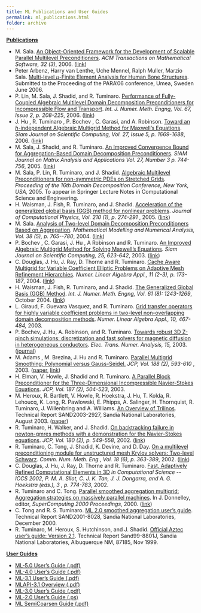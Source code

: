 ```yaml
---
title: ML Publications and User Guides
permalink: ml_publications.html
folder: archive
---
```


<a name="ML-publications"></a><span style="text-decoration: underline;">**Publications**</span>

*   M. Sala. <span style="text-decoration: underline;">An Object-Oriented Framework for the Development of Scalable Parallel Multilevel Preconditioners</span>. <cite>ACM Transactions on Mathematical Software, 32 (3)</cite>, 2006\. ([link](http://dx.doi.org/10.1145/1163641.1163643))
*   Peter Arbenz, Harry van Lenthe, Uche Mennel, Ralph Muller, Marzio Sala. <span style="text-decoration: underline;">Multi-level $\mu$-Finite Element Analysis for Human Bone Structures</span>. Submitted to the Proceeding of the PARA’06 conference, Umea, Sweden June 2006.
*   P. Lin, M. Sala, J. Shadid, and R. Tuminaro. <span style="text-decoration: underline;">Performance of Fully-Coupled Algebraic Multilevel Domain Decomposition Preconditioners for Incompressible Flow and Transport</span>. <cite>Int. J. Numer. Meth. Engng, Vol. 67, Issue 2, p. 208-225</cite>, 2006\. ([link](http://dx.doi.org/10.1002/nme.1624))
*   J. Hu , R. Tuminaro , P. Bochev , C. Garasi, and A. Robinson. <span style="text-decoration: underline;">Toward an $h$-independent Algebraic Multigrid Method for Maxwell’s Equations</span>. <cite>Siam Journal on Scientific Computing, Vol. 27, Issue 5, p. 1669-1688</cite>, 2006\. ([link](http://dx.doi.org/10.1137/040608118))
*   M. Sala, J. Shadid, and R. Tuminaro. <span style="text-decoration: underline;">An Improved Convergence Bound for Aggregation-Based Domain Decomposition Preconditioners</span>. <cite>SIAM Journal on Matrix Analysis and Applications Vol. 27, Number 3 p. 744-756</cite>, 2005\. ([link](http://dx.doi.org/10.1137/040617455))
*   M. Sala, P. Lin, R. Tuminaro, and J. Shadid. <span style="text-decoration: underline;">Algebraic Multilevel Preconditioners for non-symmetric PDEs on Stretched Grids</span>. <cite>Proceeding of the 16th Domain Decomposition Conference, New York, USA,</cite> 2005\. To appear in Springer Lecture Notes in Computational Science and Engineering.
*   H. Waisman, J. Fish, R. Tuminaro, and J. Shadid. <span style="text-decoration: underline;">Acceleration of the generalized global basis (GGB) method for nonlinear problems</span>. <cite>Journal of Computational Physics, Vol. 210 (1), p. 274-291</cite> , 2005\. ([link](http://dx.doi.org/10.1016/j.jcp.2005.04.016))
*   M. Sala. <span style="text-decoration: underline;">Analysis of Two-level Domain Decomposition Preconditioners Based on Aggregation</span>. <cite>Mathematical Modelling and Numerical Analysis, Vol. 38 (5), p. 765--780</cite>, 2004\. ([link](http://dx.doi.org/10.1051/m2an:2004038))
*   <a name="Tuminaro"></a>P. Bochev , C. Garasi, J. Hu , A Robinson and R. Tuminaro. <span style="text-decoration: underline;">An Improved Algebraic Multigrid Method for Solving Maxwell’s Equations</span>. <cite>Siam Journal on Scientific Computing, 25, 623-642</cite>, 2003\. ([link](http://dx.doi.org/10.1137/S1064827502407706))
*   <a name="tuminaro"></a>C. Douglas, J. Hu, J. Ray, D. Thorne and R. Tuminaro. <span style="text-decoration: underline;">Cache Aware Multigrid for Variable Coefficient Elliptic Problems on Adaptive Mesh Refinement Hierarchies</span>. <cite>Numer. Linear Algebra Appl., 11 (2-3), p. 173-187</cite>, 2004\. ([link](http://dx.doi.org/10.1002/nla.376))
*   <a name="tuminaro"></a>H. Waisman, J. Fish, R. Tuminaro, and J. Shadid. <span style="text-decoration: underline;">The Generalized Global Basis (GGB) Method</span>. <cite>Int. J. Numer. Meth. Engng, Vol. 61 (8): 1243-1269</cite>, October 2004\. ([link](http://dx.doi.org/10.1002/nme.1107))
*   <a name="giraud"></a>L. Giraud, F. Guevara Vasquez, and R. Tuminaro. <span style="text-decoration: underline;">Grid transfer operators for highly variable coefficient problems in two-level non-overlapping domain decomposition methods</span>. <cite>Numer. Linear Algebra Appl., 10, 467-484,</cite> 2003.
*   <a name="tuminaro"></a>P. Bochev, J. Hu, A. Robinson, and R. Tuminaro. <span style="text-decoration: underline;">Towards robust 3D Z-pinch simulations: discretization and fast solvers for magnetic diffusion in heterogeneous conductors</span>. <cite>Elec. Trans. Numer. Analysis, 15,</cite> 2003\. ([journal](http://etna.mcs.kent.edu))
*   <a name="Tuminaro"></a>M. Adams , M. Brezina, J. Hu and R. Tuminaro. <span style="text-decoration: underline;">Parallel Multigrid Smoothing: Polynomial versus Gauss-Seidel.</span> <cite>JCP, Vol. 188 (2), 593-610</cite> , 2003\. ([paper](http://www.cs.sandia.gov/%7Erstumin/psmooth.pdf), [link](http://dx.doi.org/10.1016/S0021-9991%2803%2900194-3))
*   <a name="Tuminaro"></a>H. Elman, V. Howle, J. Shadid and R. Tuminaro. <span style="text-decoration: underline;">A Parallel Block Preconditioner for the Three-Dimensional Incompressible Navier-Stokes Equations</span>. <cite>JCP, Vol. 187 (2), 504-523</cite>, 2003.
*   <a name="Tuminaro"></a>M. Heroux, R. Bartlett, V. Howle, R. Hoekstra, J. Hu, T. Kolda, R. Lehoucq, K. Long, R. Pawlowski, E. Phipps, A. Salinger, H. Thornquist, R. Tuminaro, J. Willenbring and A. Williams. <span style="text-decoration: underline;">An Overview of Trilinos</span>. Technical Report SAND2003-2927, Sandia National Laboratories, August 2003\. ([paper](pdfs/TrilinosOverview.pdf))
*   <a name="tuminaro"></a>R. Tuminaro, H. Walker, and J. Shadid. <span style="text-decoration: underline;">On backtracking failure in newton-gmres methods with a demonstration for the Navier-Stokes equations</span>. <cite>JCP, Vol. 180 (2), p. 549-558</cite>, 2002\. ([link](http://dx.doi.org/10.1006/jcph.2002.7102))
*   <a name="tuminaro"></a>R. Tuminaro, C. Tong, J. Shadid, K. Devine, and D. Day. <span style="text-decoration: underline;">On a multilevel preconditioning module for unstructured mesh Krylov solvers: Two-level Schwarz</span>. <cite>Comm. Num. Meth. Eng., Vol. 18 (6), p. 363-389</cite>, 2002\. ([link](http://dx.doi.org/10.1002/cnm.478))
*   <a name="tuminaro"></a>C. Douglas, J. Hu, J. Ray, D. Thorne and R. Tuminaro. <span style="text-decoration: underline;">Fast, Adaptively Refined Computational Elements in 3D</span> <cite>in Computational Science -- ICCS 2002, P. M. A. Sllot, C. J. K. Tan, J. J. Dongarra, and A. G. Hoekstra (eds.), 3 , p. 774-783</cite>, 2002.
*   <a name="supercomputing"></a>R. Tuminaro and C. Tong. <span style="text-decoration: underline;">Parallel smoothed aggregation multigrid: Aggregation strategies on massively parallel machines</span>. In J. Donnelley, editor, <cite>SuperComputing 2000 Proceedings</cite>, 2000\. ([link](http://dx.doi.org/10.1109/SC.2000.10008))
*   <a name="Tong_and_Tuminaro:2000"></a>C. Tong and R. S. Tuminaro. <span style="text-decoration: underline;">ML 2.0 smoothed aggregation user’s guide</span>. Technical Report SAND2001-8028, Sandia National Laboratories, December 2000.
*   <a name="Aztec"></a>R. Tuminaro, M. Heroux, S. Hutchinson, and J. Shadid. <span style="text-decoration: underline;">Official Aztec user’s guide: Version 2.1</span>. Technical Report Sand99-8801J, Sandia National Laboratories, Albuquerque NM, 87185, Nov 1999.

<a name="ml-user-guides"></a><span style="text-decoration: underline;">**User Guides**</span>

*   [ML-5.0 User’s Guide (.pdf)](pdfs/mlguide5.pdf)
*   [ML-4.0 User’s Guide (.pdf)](pdfs/mlguide4.pdf)
*   [ML-3.1 User’s Guide (.pdf)](pdfs/mlguide31.pdf)
*   [MLAPI-3.1 Overview (.pdf)](pdfs/mlapi_guide.pdf)
*   [ML-3.0 User’s Guide (.pdf)](pdfs/mlguide3.pdf)
*   [ML-2.0 User’s Guide (.ps)](pdfs/mlguide2.ps)
*   [ML SemiCoarsen Guide (.pdf)](pdfs/SemiCoarsen.pdf)
